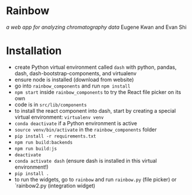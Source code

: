 # Rainbow

*a web app for analyzing chromatography data*
Eugene Kwan and Evan Shi

# Installation

- create Python virtual environment called `dash` with python, pandas, dash, dash-bootstrap-components, and virtualenv
- ensure node is installed (download from website)
- go into `rainbow_components` and run `npm install`
- `npm start` inside `rainbow_components` to try the React file picker on its own
- code is in `src/lib/components`
- to install the react component into dash, start by creating a special virtual environment: `virtualenv venv`
- `conda deactivate` if a Python environment is active
- `source venv/bin/activate` in the `rainbow_components` folder
- `pip install -r requirements.txt`
- `npm run build:backends`
- `npm run build:js`
- `deactivate`
- `conda activate dash` (ensure dash is installed in this virtual environment!)
- `pip install .`
- to run the widgets, go to `rainbow` and run `rainbow.py` (file picker) or `rainbow2.py (integration widget)
